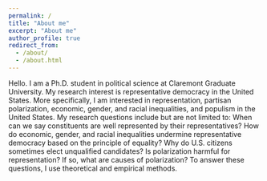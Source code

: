 ```yaml
---
permalink: /
title: "About me"
excerpt: "About me"
author_profile: true
redirect_from: 
  - /about/
  - /about.html
---
```


Hello. I am a Ph.D. student in political science at Claremont Graduate University. My research interest is representative democracy in the United States. More specifically, I am interested in representation, partisan polarization, economic, gender, and racial inequalities, and populism in the United States. My research questions include but are not limited to: When can we say constituents are well represented by their representatives? How do economic, gender, and racial inequalities undermine representative democracy based on the principle of equality? Why do U.S. citizens sometimes elect unqualified candidates? Is polarization harmful for representation? If so, what are causes of polarization? To answer these questions, I use theoretical and empirical methods.
